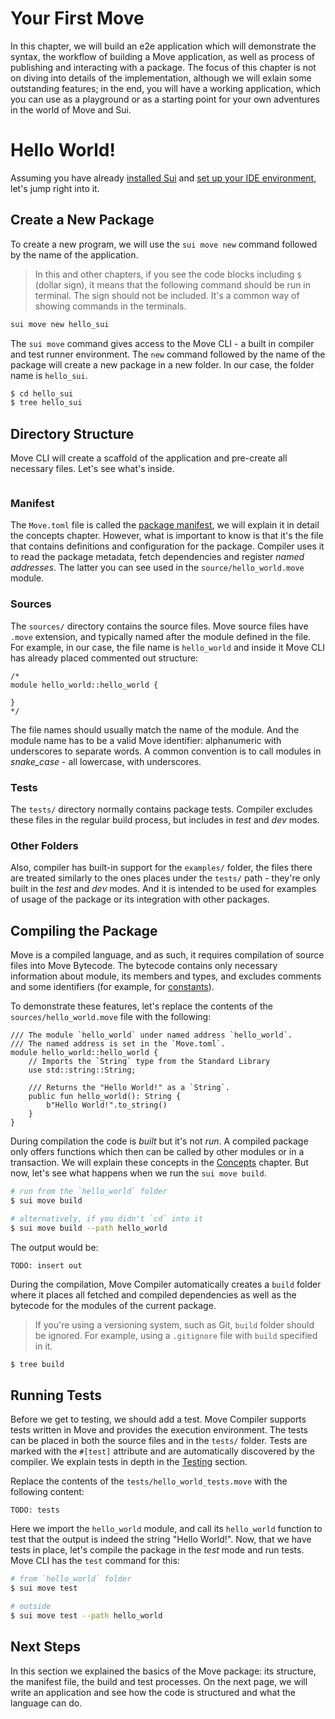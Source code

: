 # Your First Move

In this chapter, we will build an e2e application which will demonstrate the syntax, the workflow of building a Move application, as well as process of publishing and interacting with a package. The focus of this chapter is not on diving into details of the implementation, although we will exlain some outstanding features; in the end, you will have a working application, which you can use as a playground or as a starting point for your own adventures in the world of Move and Sui.

# Hello World!

Assuming you have already [installed Sui](./before-we-begin/install-sui.md) and [set up your IDE environment](./before-we-begin/ide-support.md), let's jump right into it.

## Create a New Package

To create a new program, we will use the `sui move new` command followed by the name of the application.

> In this and other chapters, if you see the code blocks including `$` (dollar sign), it means that the following command should be run in terminal. The sign should not be included. It's a common way of showing commands in the terminals.

```bash
sui move new hello_sui
```

The `sui move` command gives access to the Move CLI - a built in compiler and test runner environment. The `new` command followed by the name of the package will create a new package in a new folder. In our case, the folder name is `hello_sui`.

```bash
$ cd hello_sui
$ tree hello_sui
```

## Directory Structure

Move CLI will create a scaffold of the application and pre-create all necessary files. Let's see what's inside.

```

```

### Manifest

The `Move.toml` file is called the [package manifest](./concepts/manifest.md), we will explain it in detail the concepts chapter. However, what is important to know is that it's the file that contains definitions and configuration for the package. Compiler uses it to read the package metadata, fetch dependencies and register _named addresses_. The latter you can see used in the `source/hello_world.move` module.

### Sources

The `sources/` directory contains the source files. Move source files have `.move` extension, and typically named after the module defined in the file. For example, in our case, the file name is `hello_world` and inside it Move CLI has already placed commented out structure:

```move
/*
module hello_world::hello_world {

}
*/
```

The file names should usually match the name of the module. And the module name has to be a valid Move identifier: alphanumeric with underscores to separate words. A common convention is to call modules in _snake_case_ - all lowercase, with underscores.

### Tests

The `tests/` directory normally contains package tests. Compiler excludes these files in the regular build process, but includes in _test_ and _dev_ modes.

### Other Folders

Also, compiler has built-in support for the `examples/` folder, the files there are treated similarly to the ones places under the `tests/` path - they're only built in the _test_ and _dev_ modes. And it is intended to be used for examples of usage of the package or its integration with other packages.

<!-- TODO: mention open-sourcing guide since it uses examples -->

## Compiling the Package

Move is a compiled language, and as such, it requires compilation of source files into Move Bytecode. The bytecode contains only necessary information about module, its members and types, and excludes comments and some identifiers (for example, for [constants](./basic-syntax/constants.md)).

To demonstrate these features, let's replace the contents of the `sources/hello_world.move` file with the following:

```move
/// The module `hello_world` under named address `hello_world`.
/// The named address is set in the `Move.toml`.
module hello_world::hello_world {
    // Imports the `String` type from the Standard Library
    use std::string::String;

    /// Returns the "Hello World!" as a `String`.
    public fun hello_world(): String {
        b"Hello World!".to_string()
    }
}
```

During compilation the code is _built_ but it's not _run_. A compiled package only offers functions which then can be called by other modules or in a transaction. We will explain these concepts in the [Concepts](./concepts) chapter. But now, let's see what happens when we run the `sui move build`.

```bash
# run from the `hello_world` folder
$ sui move build

# alternatively, if you didn't `cd` into it
$ sui move build --path hello_world
```

The output would be:

```
TODO: insert out
```

During the compilation, Move Compiler automatically creates a `build` folder where it places all fetched and compiled dependencies as well as the bytecode for the modules of the current package.

> If you're using a versioning system, such as Git, `build` folder should be ignored. For example, using a `.gitignore` file with `build` specified in it.

```bash
$ tree build
```

## Running Tests

Before we get to testing, we should add a test. Move Compiler supports tests written in Move and provides the execution environment. The tests can be placed in both the source files and in the `tests/` folder. Tests are marked with the `#[test]` attribute and are automatically discovered by the compiler. We explain tests in depth in the [Testing](./basic-syntax/testing.md) section.

Replace the contents of the `tests/hello_world_tests.move` with the following content:

```move
TODO: tests
```

Here we import the `hello_world` module, and call its `hello_world` function to test that the output is indeed the string "Hello World!". Now, that we have tests in place, let's compile the package in the _test_ mode and run tests. Move CLI has the `test` command for this:

```bash
# from `hello_world` folder
$ sui move test

# outside
$ sui move test --path hello_world
```

## Next Steps

In this section we explained the basics of the Move package: its structure, the manifest file, the build and test processes. On the next page, we will write an application and see how the code is structured and what the language can do.
